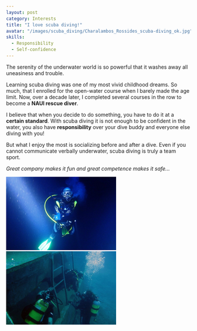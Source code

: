 ```yaml
---
layout: post
category: Interests
title: "I love scuba diving!"
avatar: "/images/scuba_diving/Charalambos_Rossides_scuba-diving_ok.jpg"
skills:
  - Responsibility
  - Self-confidence
---
```


The serenity of the underwater world is so powerful that it washes away all uneasiness and trouble.

Learning scuba diving was one of my most vivid childhood dreams. So much, that I enrolled for the open-water course when I barely made the age limit. Now, over a decade later, I completed several courses in the row to become a **NAUI rescue diver**.

I believe that when you decide to do something, you have to do it at a **certain standard**. With scuba diving it is not enough to be confident in the water, you also have **responsibility** over your dive buddy and everyone else diving with you!

But what I enjoy the most is socializing before and after a dive. Even if you cannot communicate verbally underwater, scuba diving is truly a team sport.

*Great company makes it fun and great competence makes it safe...*

<div class="columns spacing">
	<div style="text-align:center">
		<div class="column half">
			<img src='/images/scuba_diving/Charalambos_Rossides_scuba-diving_deep.jpg' height='200px'/>
		</div>
		<div class="column half">
			<img src='/images/scuba_diving/Scuba_diving-social.jpg' height='200px'/>
			</div>
	</div>
</div>
